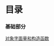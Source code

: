 # 目录



### 基础部分



[对象字面量和构造函数]([https://github.com/huangfuchangyu/hfcy-blog/blob/master/%E5%AF%B9%E8%B1%A1%E5%AD%97%E9%9D%A2%E9%87%8F%E5%92%8C%E6%9E%84%E9%80%A0%E5%87%BD%E6%95%B0.md](https://github.com/huangfuchangyu/hfcy-blog/blob/master/对象字面量和构造函数.md))

